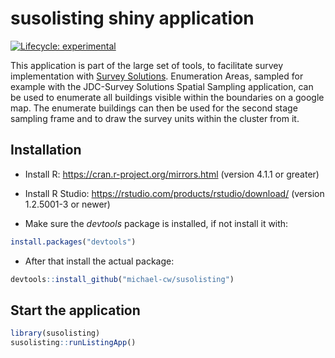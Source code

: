 
<!-- README.md is generated from README.Rmd. Please edit that file -->

# susolisting shiny application

<!-- badges: start -->

[![Lifecycle:
experimental](https://img.shields.io/badge/lifecycle-experimental-orange.svg)](https://lifecycle.r-lib.org/articles/stages.html#experimental)
<!-- badges: end -->

This application is part of the large set of tools, to facilitate survey
implementation with [Survey
Solutions](https://docs.mysurvey.solutions/). Enumeration Areas, sampled
for example with the JDC-Survey Solutions Spatial Sampling application,
can be used to enumerate all buildings visible within the boundaries on
a google map. The enumerate buildings can then be used for the second
stage sampling frame and to draw the survey units within the cluster
from it.

## Installation

- Install R: <https://cran.r-project.org/mirrors.html> (version 4.1.1 or
  greater)

- Install R Studio: <https://rstudio.com/products/rstudio/download/>
  (version 1.2.5001-3 or newer)

- Make sure the *devtools* package is installed, if not install it with:

``` r
install.packages("devtools")
```

- After that install the actual package:

``` r
devtools::install_github("michael-cw/susolisting")
```

## Start the application

``` r
library(susolisting)
susolisting::runListingApp()
```

